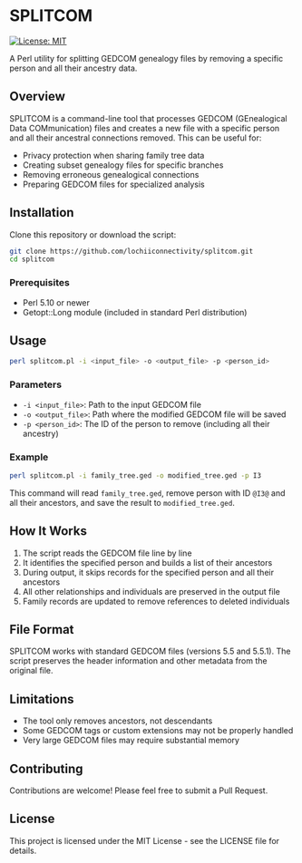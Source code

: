 # SPLITCOM

[![License: MIT](https://img.shields.io/badge/License-MIT-blue.svg)](https://opensource.org/licenses/MIT)

A Perl utility for splitting GEDCOM genealogy files by removing a specific person and all their ancestry data.

## Overview

SPLITCOM is a command-line tool that processes GEDCOM (GEnealogical Data COMmunication) files and creates a new file with a specific person and all their ancestral connections removed. This can be useful for:

- Privacy protection when sharing family tree data
- Creating subset genealogy files for specific branches
- Removing erroneous genealogical connections
- Preparing GEDCOM files for specialized analysis

## Installation

Clone this repository or download the script:

```bash
git clone https://github.com/lochiiconnectivity/splitcom.git
cd splitcom
```

### Prerequisites

- Perl 5.10 or newer
- Getopt::Long module (included in standard Perl distribution)

## Usage

```bash
perl splitcom.pl -i <input_file> -o <output_file> -p <person_id>
```

### Parameters

- `-i <input_file>`: Path to the input GEDCOM file
- `-o <output_file>`: Path where the modified GEDCOM file will be saved
- `-p <person_id>`: The ID of the person to remove (including all their ancestry)

### Example

```bash
perl splitcom.pl -i family_tree.ged -o modified_tree.ged -p I3
```

This command will read `family_tree.ged`, remove person with ID `@I3@` and all their ancestors, and save the result to `modified_tree.ged`.

## How It Works

1. The script reads the GEDCOM file line by line
2. It identifies the specified person and builds a list of their ancestors
3. During output, it skips records for the specified person and all their ancestors
4. All other relationships and individuals are preserved in the output file
5. Family records are updated to remove references to deleted individuals

## File Format

SPLITCOM works with standard GEDCOM files (versions 5.5 and 5.5.1). The script preserves the header information and other metadata from the original file.

## Limitations

- The tool only removes ancestors, not descendants
- Some GEDCOM tags or custom extensions may not be properly handled
- Very large GEDCOM files may require substantial memory

## Contributing

Contributions are welcome! Please feel free to submit a Pull Request.

## License

This project is licensed under the MIT License - see the LICENSE file for details.
